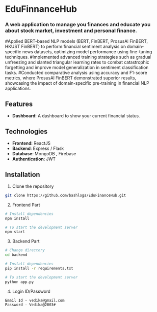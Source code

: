 # EduFinnanceHub

### A web application to manage you finances and educate you about stock market, investment and personal finance.

#Applied BERT-based NLP models (BERT, FinBERT, ProsusAl FinBERT, HKUST FinBERT) to perform financial sentiment analysis on domain-specific news datasets, optimizing model performance using fine-tuning techniques.
#Implemented advanced training strategies such as gradual unfreezing and slanted triangular learning rates to combat catastrophic forgetting and improve model generalization in sentiment classification tasks.
#Conducted comparative analysis using accuracy and F1-score metrics, where ProsusAl FinBERT demonstrated superior results, showcasing the impact of domain-specific pre-training in financial NLP applications.


## Features
- **Dashboard**: A dashboard to show your current financial status.
  

## Technologies

- **Frontend**: ReactJS
- **Backend**: Express / Flask
- **Database**: MongoDB , Firebase 
- **Authentication**: JWT

## Installation

1. Clone the repository
```bash
git clone https://github.com/bashlogs/EduFinanceHub.git
```

2. Frontend Part
```bash
# Install dependencies
npm install

# To start the development server
npm start
```

3. Backend Part
```bash
# Change directory 
cd backend

# Install dependencies
pip install -r requirements.txt

# To start the development server
python app.py
```

4. Login ID/Password
```
Email Id - vedika@gmail.com
Password - Vedika@2003#
```

